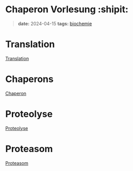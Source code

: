 # Chaperon Vorlesung :shipit:
> **date:** 2024-04-15
> **tags:** [biochemie](../3_tags/biochemie.md)

# Translation
[Translation](Translation.md)

# Chaperons
[Chaperon](Chaperon.md)

# Proteolyse
[Proteolyse](Proteolyse.md)

# Proteasom
[Proteasom](Proteasom.md)
